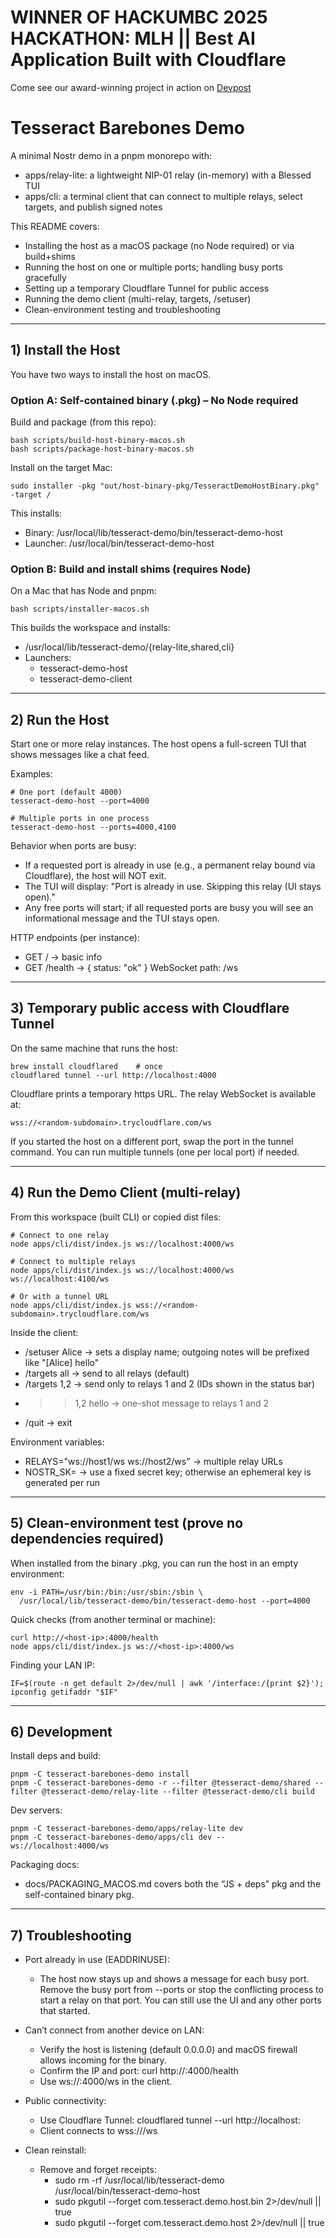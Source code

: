 # WINNER OF HACKUMBC 2025 HACKATHON: MLH || Best AI Application Built with Cloudflare

Come see our award-winning project in action on [Devpost](https://devpost.com/software/nostr-based-application-for-decentralized-communication)

# Tesseract Barebones Demo

A minimal Nostr demo in a pnpm monorepo with:
- apps/relay-lite: a lightweight NIP-01 relay (in-memory) with a Blessed TUI
- apps/cli: a terminal client that can connect to multiple relays, select targets, and publish signed notes

This README covers:
- Installing the host as a macOS package (no Node required) or via build+shims
- Running the host on one or multiple ports; handling busy ports gracefully
- Setting up a temporary Cloudflare Tunnel for public access
- Running the demo client (multi-relay, targets, /setuser)
- Clean-environment testing and troubleshooting

---

## 1) Install the Host

You have two ways to install the host on macOS.

### Option A: Self-contained binary (.pkg) – No Node required

Build and package (from this repo):

```
bash scripts/build-host-binary-macos.sh
bash scripts/package-host-binary-macos.sh
```

Install on the target Mac:

```
sudo installer -pkg "out/host-binary-pkg/TesseractDemoHostBinary.pkg" -target /
```

This installs:
- Binary: /usr/local/lib/tesseract-demo/bin/tesseract-demo-host
- Launcher: /usr/local/bin/tesseract-demo-host

### Option B: Build and install shims (requires Node)

On a Mac that has Node and pnpm:

```
bash scripts/installer-macos.sh
```

This builds the workspace and installs:
- /usr/local/lib/tesseract-demo/{relay-lite,shared,cli}
- Launchers:
  - tesseract-demo-host
  - tesseract-demo-client

---

## 2) Run the Host

Start one or more relay instances. The host opens a full-screen TUI that shows messages like a chat feed.

Examples:

```
# One port (default 4000)
tesseract-demo-host --port=4000

# Multiple ports in one process
tesseract-demo-host --ports=4000,4100
```

Behavior when ports are busy:
- If a requested port is already in use (e.g., a permanent relay bound via Cloudflare), the host will NOT exit.
- The TUI will display: "Port <port> is already in use. Skipping this relay (UI stays open)."
- Any free ports will start; if all requested ports are busy you will see an informational message and the TUI stays open.

HTTP endpoints (per instance):
- GET / → basic info
- GET /health → { status: "ok" }
WebSocket path: /ws

---

## 3) Temporary public access with Cloudflare Tunnel

On the same machine that runs the host:

```
brew install cloudflared    # once
cloudflared tunnel --url http://localhost:4000
```

Cloudflare prints a temporary https URL. The relay WebSocket is available at:

```
wss://<random-subdomain>.trycloudflare.com/ws
```

If you started the host on a different port, swap the port in the tunnel command. You can run multiple tunnels (one per local port) if needed.

---

## 4) Run the Demo Client (multi-relay)

From this workspace (built CLI) or copied dist files:

```
# Connect to one relay
node apps/cli/dist/index.js ws://localhost:4000/ws

# Connect to multiple relays
node apps/cli/dist/index.js ws://localhost:4000/ws ws://localhost:4100/ws

# Or with a tunnel URL
node apps/cli/dist/index.js wss://<random-subdomain>.trycloudflare.com/ws
```

Inside the client:
- /setuser Alice → sets a display name; outgoing notes will be prefixed like "[Alice] hello"
- /targets all → send to all relays (default)
- /targets 1,2 → send only to relays 1 and 2 (IDs shown in the status bar)
- >>1,2 hello → one-shot message to relays 1 and 2
- /quit → exit

Environment variables:
- RELAYS="ws://host1/ws ws://host2/ws" → multiple relay URLs
- NOSTR_SK=<hex> → use a fixed secret key; otherwise an ephemeral key is generated per run

---

## 5) Clean-environment test (prove no dependencies required)

When installed from the binary .pkg, you can run the host in an empty environment:

```
env -i PATH=/usr/bin:/bin:/usr/sbin:/sbin \
  /usr/local/lib/tesseract-demo/bin/tesseract-demo-host --port=4000
```

Quick checks (from another terminal or machine):

```
curl http://<host-ip>:4000/health
node apps/cli/dist/index.js ws://<host-ip>:4000/ws
```

Finding your LAN IP:

```
IF=$(route -n get default 2>/dev/null | awk '/interface:/{print $2}'); ipconfig getifaddr "$IF"
```

---

## 6) Development

Install deps and build:

```
pnpm -C tesseract-barebones-demo install
pnpm -C tesseract-barebones-demo -r --filter @tesseract-demo/shared --filter @tesseract-demo/relay-lite --filter @tesseract-demo/cli build
```

Dev servers:

```
pnpm -C tesseract-barebones-demo/apps/relay-lite dev
pnpm -C tesseract-barebones-demo/apps/cli dev -- ws://localhost:4000/ws
```

Packaging docs:
- docs/PACKAGING_MACOS.md covers both the “JS + deps” pkg and the self-contained binary pkg.

---

## 7) Troubleshooting

- Port already in use (EADDRINUSE):
  - The host now stays up and shows a message for each busy port. Remove the busy port from --ports or stop the conflicting process to start a relay on that port. You can still use the UI and any other ports that started.

- Can’t connect from another device on LAN:
  - Verify the host is listening (default 0.0.0.0) and macOS firewall allows incoming for the binary.
  - Confirm the IP and port: curl http://<host-ip>:4000/health
  - Use ws://<host-ip>:4000/ws in the client.

- Public connectivity:
  - Use Cloudflare Tunnel: cloudflared tunnel --url http://localhost:<port>
  - Client connects to wss://<tunnel>/ws

- Clean reinstall:
  - Remove and forget receipts:
    - sudo rm -rf /usr/local/lib/tesseract-demo /usr/local/bin/tesseract-demo-host
    - sudo pkgutil --forget com.tesseract.demo.host.bin 2>/dev/null || true
    - sudo pkgutil --forget com.tesseract.demo.host 2>/dev/null || true

